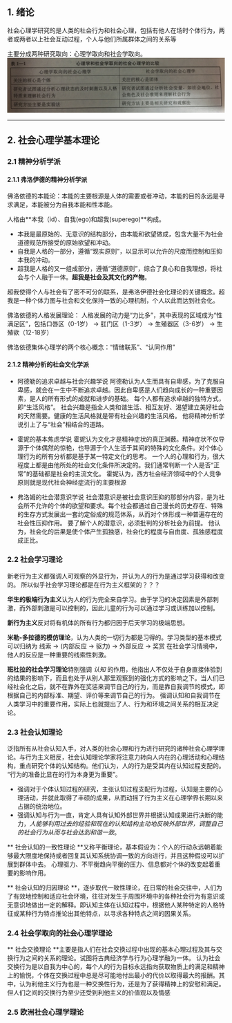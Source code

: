 ## 1. 绪论
社会心理学研究的是人类的社会行为和社会心理，包括有他人在场时个体行为，两者或两者以上社会互动过程，个人与他们所属群体之间的关系等

主要分成两种研究取向：心理学取向和社会学取向。
![两种取向的比较](https://raw.githubusercontent.com/liujiajun1993/notes/master/images/%E7%A4%BE%E4%BC%9A%E5%BF%83%E7%90%86%E5%AD%A61-1.JPG)

----

## 2. 社会心理学基本理论
### 2.1 精神分析学派
#### 2.1.1 弗洛伊德的精神分析学派
佛洛依德的本能论：本能的主要根源是人体的需要或者冲动，本能的目的永远是寻求满足，本能被分为自我本能和性本能。

人格由**本我（id）、自我(ego)和超我(superego)**构成。
- 本我是最原始的、无意识的结构部分，由本能和欲望做成，包含大量不为社会道德规范所接受的原始欲望和冲动。
- 自我是人格的一部分，遵循“现实原则”，以显示可以允许的尺度而控制和压抑本我的冲动。
- 超我是人格的又一组成部分，遵循“道德原则”，综合了良心和自我理想，将社会与个人融于一体。**超我是社会及其文化的产物**。

超我使得个人与社会有了密不可分的联系，是弗洛伊德社会化理论的关键概念。超我是一种个体力图与社会和文化保持一致的心理机制，个人以此而达到社会化。

佛洛依德的人格发展理论：
人格发展的动力是“力比多”，其中表现的区域成为“性满足区”，包括口唇区（0-1岁） -> 肛门区（1-3岁） -> 生殖器区（3-6岁） -> 生殖欲（12-18岁）

佛洛依德集体心理学的两个核心概念：“情绪联系”、“认同作用”

#### 2.1.2 精神分析的社会文化学派
- 阿德勒的追求卓越与社会兴趣学说
   阿德勒认为人生而具有自卑感，为了克服自卑感，就会在一生中不断追求卓越。因此自卑感是人们趋向成长的一种重要因素，是人的所有形式的成就和进步的基础。
   每个人都有追求卓越的独特方式，即“生活风格”。
   社会兴趣是指全人类和谐生活、相互友好、渴望建立美好社会的天然需要。健康的生活风格就是带有社会兴趣的生活风格。
   他将精神分析学说引上了与“社会”相结合的道路。
    
- 霍妮的基本焦虑学说
   霍妮认为文化才是精神症状的真正渊薮。精神症状不仅导源于个体偶然的惊艳，也导源于个人生活于其间的特殊的文化条件。对个体心理行为的所有分析都是基于某一特定文化的思考。
   一个人的心理和行为，很大程度上都是由他所处的社会文化条件所决定的。我们通常判断一个人是否“正常”的基础都是社会的主流文化。
   霍妮认为，西方社会经济领域中的个人竞争原则就是现代社会神经症流行的主要根源
    
- 弗洛姆的社会潜意识学说
   社会潜意识是被社会意识压抑的那部分内容，是为社会所不允许的个体的欲望和要求。每个社会都通过自己漫长的历史存在、特殊的生存方式发展出一套约定俗成的规范体系，从而对个体形成一种普遍存在的社会性压抑作用。
   要了解个人的潜意识，必须批判的分析社会为前提。
   他认为，社会化的后果是使个体产生孤独感，社会化的程度与自由度、孤独感程度成正比。

### 2.2 社会学习理论
   新老行为主义都强调人可观察的外显行为，并认为人的行为是通过学习获得和改变的。
   所以似乎社会学习理论都是在行为主义框架的？？？
   
   **华生的极端行为主义**认为人的行为完全来自学习。由于学习的决定因素是外部刺激，而外部刺激是可以控制的，因此儿童的行为可以通过学习或训练加以控制。
   
   **新行为主义**反对将有机体的所有行为都归因于后天学习的极端思想。
   
   **米勒-多拉德的模仿理论**，认为人类的一切行为都是习得的。学习类型的基本模式可以归纳为
      线索 -> (内部反应 -> 驱力) -> 外部反应 -> 奖赏
   在社会学习情境中，他人的反应是一种重要的线索性刺激。
   
   **班杜拉的社会学习理论**特别强调 *认知* 的作用，他指出人不仅处于自身直接体验到的结果的影响下，而且也处于从别人那里观察到的强化方式的影响之下。当人们已经社会化之后，就不在靠外在奖惩来调节自己的行为，而是靠自我调节的模式，即根据自己的内部标准、期望、评价等来调节自己的行为。
   强调认知和自我调节在人类学习中的重要作用，实际上也就提出了人、行为和环境之间关系的相互决定论。
   
### 2.3 社会认知理论
泛指所有从社会认知入手，对人类的社会心理和行为进行研究的诸种社会心理学理论。与行为主义相反，社会认知理论学家将注意力转向人内在的心理活动和心理结构，重点研究个体的认知结构。他们认为，人的行为是受其内在认知过程支配的。
“行为的准备比显在的行为本身更为重要”。
- 强调对于个体认知过程的研究，主张认知过程支配行为过程，认知是主要的心理活动，并就此取得了丰硕的成果，从而动摇了行为主义在心理学界长期以来占据的统治地位。
- 强调认知与行为一直，肯定人具有认知外部世界并根据认知成果进行决断的能力，*人能够利用过去的经验和现在的认知结构主动地反映外部世界，调整自己的社会行为从而与社会达到和谐一致*。

** 社会认知的一致性理论 **又称平衡理论，基本假设为：个人的行动永远朝着能够最大限度地保持或者回复其认知系统协调一致的方向进行，并且这种假设可以扩展到群体中去。
心理驱力、不平衡趋向平衡的压力、信息都对个体的改变起着重要的影响作用。

** 社会认知的归因理论 **，逐步取代一致性理论，在日常的社会交往中，人们为了有效地控制和适应社会环境，往往对发生于周围环境中的各种社会行为有意识或无意识地做出一定的解释。即认知主体在认知过程中，根据他人某种特定的人格特征或某种行为特点推论出其他特点，以寻求各种特点之间的因果关系。


### 2.4 社会学取向的社会心理学理论
** 社会交换理论 **主要是指人们在社会交换过程中出现的基本心理过程及其与交换行为之间的关系的理论。试图将古典经济学与行为心理学融为一体。
认为社会交换行为是以自我为中心的，每个人的行为目标永远指向获取物质上的满足和精神上的愉悦，个体在交换过程中总是尽可能地付出最小的代价以取得最大的报酬。其中，认为利他主义行为也是一种交换性行为，还是为了获得精神上的安慰和满足。
但人们之间的交换行为至少还受到利他主义的价值观以及情感

### 2.5 欧洲社会心理学理论
